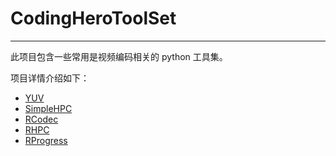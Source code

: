 # CodingHeroToolSet
---

此项目包含一些常用是视频编码相关的 python 工具集。

项目详情介绍如下：
+ [YUV](YUV/README.md)
+ [SimpleHPC](SimpleHPC/README.md)
+ [RCodec](RCodec/README.md)
+ [RHPC](RHPC/README.md)
+ [RProgress](RProgress/README.md)